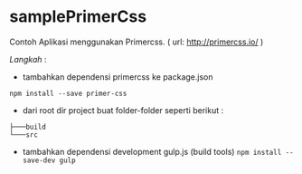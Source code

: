 # samplePrimerCss
Contoh Aplikasi menggunakan Primercss.
( url: http://primercss.io/ )

*Langkah* :

* tambahkan dependensi primercss ke package.json
````
npm install --save primer-css
````
* dari root dir project buat folder-folder seperti berikut :
````
├───build
└───src
````

* tambahkan dependensi development gulp.js (build tools) 
```` npm install --save-dev gulp ````